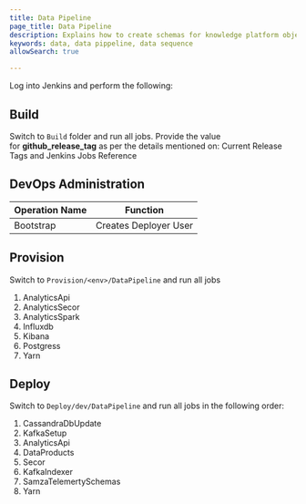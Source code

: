```yaml
---
title: Data Pipeline
page_title: Data Pipeline
description: Explains how to create schemas for knowledge platform objects
keywords: data, data pippeline, data sequence 
allowSearch: true

---
```


Log into Jenkins and perform the following:

## Build

Switch to <code>Build</code><span> </span>folder and run all jobs. Provide the value for <strong>github_release_tag</strong><span> </span>as per the details mentioned on: <a style="text-decoration: none;" href="https://project-sunbird.atlassian.net/wiki/spaces/DevOps/pages/1025376293/Current+Release+Tags+and+Jenkins+Jobs+Reference" rel="nofollow">Current Release Tags and Jenkins Jobs Reference</a>

## DevOps Administration

| Operation Name | Function              |
| -------------- | --------------------- |
| Bootstrap      | Creates Deployer User |

## Provision

Switch to <code>Provision/&lt;env&gt;/DataPipeline</code> and run all jobs

1. AnalyticsApi
2. AnalyticsSecor
3. AnalyticsSpark
4. Influxdb
5. Kibana
6. Postgress
7. Yarn

## Deploy

Switch to <code>Deploy/dev/DataPipeline</code> and run all jobs in the following order:

1. CassandraDbUpdate
2. KafkaSetup
3. AnalyticsApi
4. DataProducts
5. Secor
6. KafkaIndexer
7. SamzaTelemertySchemas
8. Yarn

